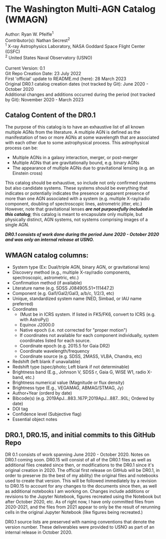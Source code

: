 # The Washington Multi-AGN Catalog (WMAGN)

Author: Ryan W. Pfeifle<sup>1</sup> <br />
Contributor(s): Nathan Secrest<sup>2</sup>
<br />
<sup>1</sup> X-ray Astrophysics Laboratory, NASA Goddard Space Flight Center (GSFC)<br />
<sup>2</sup> United States Naval Observatory (USNO)<br />
<br />
Current Version: 0.1 <br />
Git Repo Creation Date: 23 July 2022 <br />
First 'official' update to README.md (here): 28 March 2023 <br />
Original DR0.1 catalog creation dates (not tracked by Git): June 2020 - October 2020 <br />
Additional changes and additions occurred during the period (not tracked by Git): November 2020 - March 2023 <br />


## Catalog Content of the DR0.1
The purpose of this catalog is to have an exhaustive list of all known multiple AGNs from the literature. A multiple AGN is defined as the manifestation of two or more AGNs at some wavelength that are associated with each other due to some astrophysical process. This astrophysical process can be: <br />
- Multiple AGNs in a galaxy interaction, merger, or post-merger <br />
- Multiple AGNs that are gravitationally bound, e.g. binary AGNs <br />
- The appearance of multiple AGNs due to gravitational lensing (e.g. an Einstein cross) <br />

This catalog should be exhaustive, so include not only confirmed systems but also candidate systems. These systems should be everything that indicates or potentially indicates the presence or apparent presence of more than one AGN associated with a system (e.g. multiple X-ray/radio component, doubling of spectroscopic lines, astrometric jitter, etc.) However, note that gravitational lenses **_are not purposefully included in this catalog_**; this catalog is meant to encapsulate only multiple, but physically distinct, AGN systems, not systems comprising images of a single AGN.

**_DR0.1 consists of work done during the period June 2020 - October 2020 and was only an internal release at USNO._**

## WMAGN catalog columns: <br />
- System type (Ex: Dual/triple AGN, binary AGN, or gravitational lens)
- Discovery method (e.g., multiple X-ray/radio components, spectroscopic, astrometric, etc.)
- Confirmation method (if available)
- Literature name (e.g. SDSS J084905.51+111447.2)
- Component (e.g. Gal1/Gal2/Gal3, a/b/c, 1/2/3, etc)
- Unique, standardized system name (NED, Simbad, or IAU name preferred)
- Coordinates 
    - (Must be in ICRS system. If listed in FK5/FK6, convert to ICRS (e.g. with AstroPy))
    - Equinox J2000.0
    - Native epoch (i.e. not corrected for "proper motion")
    - If coordinates not available for each component individually,  system coordinates listed for each source.
    - Coordinate epoch (e.g. 2015.5 for Gaia DR2)
    - Coordinate wavelength/frequency
    - Coordinate source (e.g. SDSS, 2MASS, VLBA, Chandra, etc)
- Redshift (left blank if unavailable)
- Redshift type (spec/photo; Left blank if not determinable)
- Brightness band (E.g., Johnson V, SDSS r, Gaia G, WISE W1, radio X-band, etc.)
- Brightness numerical value (Magnitude or flux density)
- Brightness type (E.g., VEGAMAG, ABMAG/STMAG, Jy)
- Author+Year (orderd by date)
- Bibcode(s) (e.g. 2019ApJ...883..167P,2019ApJ...887...90L; Ordered by date)
- DOI tag
- Confidence level (Subjective flag)
- Essential object notes


## DR0.1, DR0.15, and initial commits to this GitHub Repo
DR 0.1 consists of work spanning June 2020 - October 2020. Notes on DR0.1 coming soon. 
DR0.15 will consist of all of the DR0.1 files as well as additional files created since then, or modifications to the DR0.1 since it's original creation in 2020. The official first release on GitHub will be DR0.1, in  order to preserve (to the best of my ability) the original files and notebooks used to create that version. This will be followed immediately by a revision to DR0.15 to account for any changes to the documents since then, as well as additional notebooks I am working on. Changes include additions or revisions to the Jupyter Notebook, figures recreated using the Notebook but after October 2020, etc. As of right now, I have only committed files from 2020-2021, and the files from 2021 appear to only be the result of rerunning cells in the original Jupyter Notebook (like figures being recreated.)

DR0.1 source lists are preserved with naming conventions that denote the version number. These deliverables were provided to USNO as part of an internal release in October 2020.